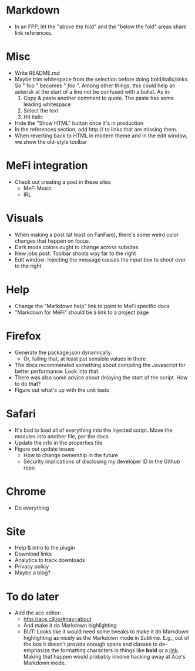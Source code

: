 Markdown
========
* In an FPP, let the "above the fold" and the "below the fold" areas share link references.

Misc
====
* Write README.md
* Maybe trim whitespace from the selection before doing bold/italic/links. So " foo " becomes " *foo* ". Among other things, this could help an asterisk at the start of a line not be confused with a bullet. As in:
    1. Copy & paste another comment to quote. The paste has some leading whitespace
    2. Select the text
    3. Hit italic
* Hide the "Show HTML" button once it's in production
* In the references section, add http:// to links that are missing them.
* When reverting back to HTML in modern theme and in the edit window, we show the old-style toolbar

MeFi integration
================
* Check out creating a post in these sites
    - MeFi Music
    - IRL

Visuals
=======
* When making a post (at least on FanFare), there's some weird color changes that happen on focus.
* Dark mode colors ought to change across subsites
* New jobs post: Toolbar shoots way far to the right
* Edit window: Injecting the message causes the input box to shoot over to the right

Help
====
* Change the "Markdown help" link to point to MeFi specific docs
* "Markdown for MeFi" should be a link to a project page

Firefox
=======
* Generate the package.json dynamically.
  - Or, failing that, at least put sensible values in there
* The docs recommended something about compiling the Javascript for better performance. Look into that.
* There was also some advice about delaying the start of the script. How to do that?
* Figure out what's up with the unit tests

Safari
======
* It's bad to load all of everything into the injected script. Move the modules into another file, per the docs.
* Update the info in the properties file
* Figure out update issues 
    - How to change ownership in the future
    - Security implications of disclosing my developer ID in the Github repo

Chrome
======
* Do everything

Site
====
* Help & intro to the plugin
* Download links
* Analytics to track downloads
* Privacy policy
* Maybe a blog?



To do later
===========
* Add the ace editor:
    - http://ace.c9.io/#nav=about
    - And make it do Markdown highlighting
    - BUT: Looks like it would need some tweaks to make it do Markdown highlighting as nicely as the Markdown mode in Sublime. E.g., out of the box it doesn't provide enough spans and classes to de-emphasize the formatting characters in things like **bold** or a [link](http://google.com). Making that happen would probably involve hacking away at Ace's Markdown mode.






